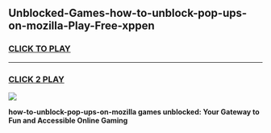 
## Unblocked-Games-how-to-unblock-pop-ups-on-mozilla-Play-Free-xppen
<h3>
<a href="https://premium76.site?title=how-to-unblock-pop-ups-on-mozilla&ref=21A">CLICK TO PLAY</a></h3>
<hr>

<h3>
<a href="https://premium76.site?title=how-to-unblock-pop-ups-on-mozilla&ref=21A">CLICK 2 PLAY</a>
  
</h3>

<a href="https://premium76.site?title=how-to-unblock-pop-ups-on-mozilla&ref=21A"><img src="https://clearcache.store/games.png"></a>


**how-to-unblock-pop-ups-on-mozilla games unblocked: Your Gateway to Fun and Accessible Online Gaming**
